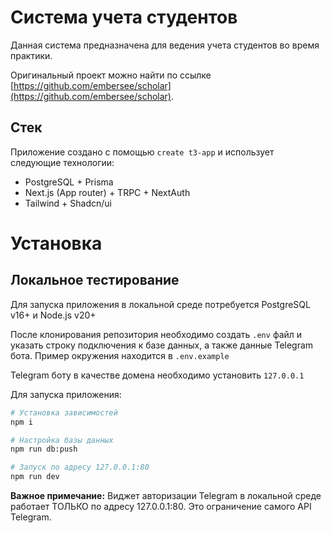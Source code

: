 # Система учета студентов
Данная система предназначена для ведения учета студентов во время практики. 

Оригинальный проект можно найти по ссылке 
[https://github.com/embersee/scholar](https://github.com/embersee/scholar).

## Стек

Приложение создано с помощью ```create t3-app``` и использует следующие технологии:

* PostgreSQL + Prisma
* Next.js (App router) + TRPC + NextAuth
* Tailwind + Shadcn/ui

# Установка
## Локальное тестирование
Для запуска приложения в локальной среде потребуется PostgreSQL v16+ и Node.js v20+

После клонирования репозитория необходимо создать ```.env``` файл и указать строку подключения к базе данных, 
а также данные Telegram бота. Пример окружения находится в ```.env.example```

Telegram боту в качестве домена необходимо установить ```127.0.0.1```

Для запуска приложения:

```bash
# Установка зависимостей
npm i

# Настройка базы данных
npm run db:push

# Запуск по адресу 127.0.0.1:80
npm run dev
```

**Важное примечание:** Виджет авторизации Telegram в локальной среде работает ТОЛЬКО по адресу 127.0.0.1:80.
Это ограничение самого API Telegram.
